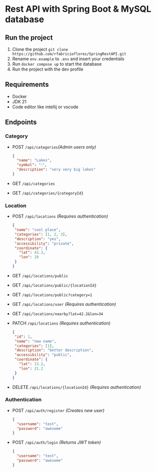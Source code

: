# Rest API with Spring Boot & MySQL database

## Run the project
1. Clone the project `git clone https://github.com/rfabricioflores/SpringRestAPI.git`
2. Rename `env.example` to `.env` and insert your credentials
3. Run `docker compose up` to start the database
4. Run the project with the dev profile

## Requirements
- Docker
- JDK 21
- Code editor like intellij or vscode

## Endpoints

### Category

- POST `/api/categories`*(Admin users only)*

    ```json
    {
      "name": "Lakes",
      "symbol": "💧",
      "description": "very very big lakes"
    }
    ```
- GET `/api/categories`
- GET `/api/categories/{categoryId}`


### Location
- POST `/api/locations` *(Requires authentication)*

    ```json
    {
     "name": "cool place",
     "categories": [1, 2, 3],
     "description": "yes",
     "accessibility": "private",
     "coordinate": {
       "lat": 43.2,
       "lon": 29
     }
    }
    ```

- GET `/api/locations/public`

- GET `/api/locations/public/{locationId}`

- GET `/api/locations/public?category=1`

- GET `/api/locations/user` *(Requires authentication)*

- GET `/api/locations/nearby?lat=42.2&lon=34`

- PATCH `/api/locations` *(Requires authentication)*

    ```json
    {
     "id": 1,
     "name": "new name",
     "categories": [1],
     "description": "better description",
     "accessibility": "public",
     "coordinate": {
       "lat": 13.2,
       "lon": 21.2
     }
    }
    ```

- DELETE `/api/locations/{locationId}` *(Requires authentication)*


### Authentication

- POST `/api/auth/register` *(Creates new user)*
    ```json
    {
      "username": "test",
      "password": "awesome"
    }
    ```

- POST `/api/auth/login` *(Returns JWT token)*
    ```json
    {
      "username": "test",
      "password": "awesome"
    }
    ```


